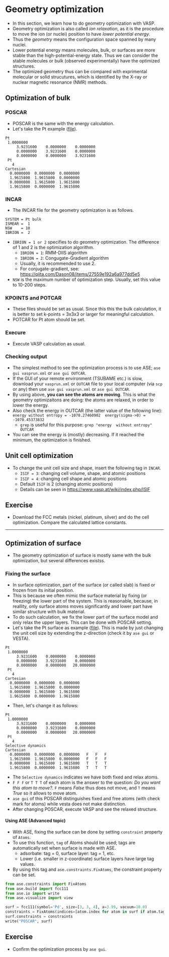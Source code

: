 # Geometry optimization
* In this section, we learn how to do geometry optimization with VASP.
* Geometry optimization is also called *ion relaxation*, as it is the procedure to move the ion (or nuclei) position to have *lower potential energy*.
* Thus the *geometry* means the configuration space spanned by many nuclei.
* Lower potential energy means molecules, bulk, or surfaces are more stable than the high-potential-energy state. Thus we can consider the stable molecules or bulk (observed experimentally) have the optimized structures.
* The optimized geometry thus can be compared with exprimental molecular or solid strucutures, which is identified by the X-ray or nuclear magnetic resonance (NMR) methods.

## Optimization of bulk
### POSCAR
* POSCAR is the same with the energy calculation.
* Let's take the Pt example ([file](./Pt_POSCAR)).
```
Pt 
 1.0000000
     3.9231600    0.0000000    0.0000000
     0.0000000    3.9231600    0.0000000
     0.0000000    0.0000000    3.9231600
 Pt 
   4
Cartesian
  0.0000000  0.0000000  0.0000000
  1.9615800  1.9615800  0.0000000
  0.0000000  1.9615800  1.9615800
  1.9615800  0.0000000  1.9615800
```

### INCAR
* The INCAR file for the geometry optimization is as follows.
```
SYSTEM = Pt bulk
ISMEAR =  1
NSW    = 10
IBRION =  2
```
* `IBRION = 1 or 2` specifies to do geometry optimization. The difference of 1 and 2 is the optimization algorithm.
  + `IBRION = 1`: RMM-DIIS algorithm
  + `IBRION = 2`: Congugate-Gradient algorithm
  + Usually, it is recommended to use 2.
  + For conjugate-gradient, see: https://qiita.com/Dason08/items/27559e192a6a977dd5e5
* `NSW` is the maximum number of optimization step. Usually, set this value to 10-200 steps.

### KPOINTS and POTCAR
* These files should be set as usual. Since this this the bulk calculation, it is better to set k-points = 3x3x3 or larger for meaningful calculation.
* POTCAR for Pt atom should be set.

### Execure
* Execute VASP calculation as usual.

### Checking output
* The simplest method to see the optimization process is to use ASE; `ase gui vasprun.xml` or `ase gui OUTCAR`.
* If the GUI of your remote environment (TSUBAME etc.) is slow, download your `vasprun.xml` or `OUTCAR` file to your local computer (via `scp` or any) then use `ase gui vasprun.xml` or `ase gui OUTCAR`.
* By using above, **you can see the atoms are moving**. This is what the geometry optimizaitons are doing: the atoms are relaxed, in order to lower the energy.
* Also check the energy in OUTCAR (the latter value of the following line):
`energy without entropy = -1070.27460902  energy(sigma->0) = -1070.45373832`
    + `grep` is useful for this purpose: `grep "energy  without entropy" OUTCAR`
* You can see the energy is (mostly) decreasing. If it reached the minimum, the optimization is finished.

## Unit cell optimization
* To change the unit cell size and shape, insert the following tag in `INCAR`.
  + `ISIF = 3`: changing cell volume, shape, and atomic positions
  + `ISIF = 4`: changing cell shape and atomic positions
  + Default `ISIF` is 2 (changing atomic positions)
  + Details can be seen in https://www.vasp.at/wiki/index.php/ISIF

## Exercise
* Download the FCC metals (nickel, platinum, silver) and do the cell optimization. Compare the calculated lattice constants.

---

## Optimization of surface
* The geometry optimization of surface is mostly same with the bulk optimization, but several differences existss.

### Fixing the surface
* In surface optimization, part of the surface (or called slab) is fixed or frozen from its initial position.
* This is because we often mimic the surface material by fixing (or freezing) the lower part of the system. This is reasonable, because, in reallity, only surface atoms moves significantly and lower part have similar structure with bulk material.
* To do such calculation, we fix the lower part of the surface model and only relax the upper layers. This can be done with POSCAR setting.
* Let's take the Pt surface as example ([file](./Pt_surface_POSCAR)). This is made by just changing the unit cell size by extending the z-direction (check it by `ase gui` or VESTA).
```
Pt 
 1.0000000
     3.9231600    0.0000000    0.0000000
     0.0000000    3.9231600    0.0000000
     0.0000000    0.0000000   20.0000000
 Pt 
   4
Cartesian
  0.0000000  0.0000000  0.0000000
  1.9615800  1.9615800  0.0000000
  0.0000000  1.9615800  1.9615800
  1.9615800  0.0000000  1.9615800
```
* Then, let's change it as follows:
```
Pt 
 1.0000000
     3.9231600    0.0000000    0.0000000
     0.0000000    3.9231600    0.0000000
     0.0000000    0.0000000   20.0000000
 Pt 
   4
Selective dynamics
Cartesian
  0.0000000  0.0000000  0.0000000   F   F   F
  1.9615800  1.9615800  0.0000000   F   F   F
  0.0000000  1.9615800  1.9615800   T   T   T
  1.9615800  0.0000000  1.9615800   T   T   T
```
* The `Selective dynamics` indicates we have both fixed and relax atoms.
* `F F F` or `T T T` of each atom is the answer to the question: *Do you want this atom to move?*. `F` means *False* thus does not move, and `T` means *True* so it allows to move atom.
* `ase gui` of this POSCAR distinguishes fixed and free atoms (with check mark for atoms) while vesta does not make distinction.
* After changing POSCAR, execute VASP and see the relaxed structure.

#### Using ASE (Advanced topic)
* With ASE, fixing the surface can be done by setting `constraint` property of `Atoms`.
* To use this function, `tag` of Atoms should be used; tags are automatically set when surface is made with ASE.
  + adsorbate: tag = 0, surface layer: tag = 1, etc.
  + Lower (i.e. smaller in z-coordinate) surface layers have large tag values.
* By using this tag and `ase.constraints.FixAtoms`, the constraint property can be set.
```python
from ase.constraints import FixAtoms
from ase.build import fcc111
from ase.io import write
from ase.visualize import view

surf = fcc111(symbol='Pd', size=[3, 3, 4], a=3.99, vacuum=10.0)
constraints = FixAtoms(indices=[atom.index for atom in surf if atom.tag >= 3])
surf.constraints = constraints
write("POSCAR", surf)
```

## Exercise
* Confirm the optimization process by `ase gui`.
